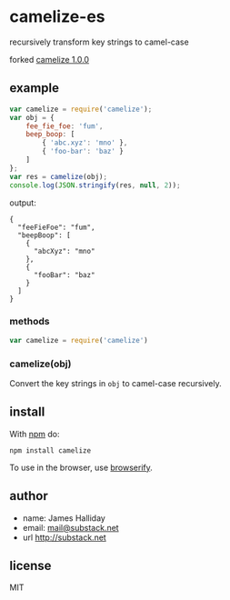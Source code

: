 # camelize-es

recursively transform key strings to camel-case

forked [camelize 1.0.0](https://www.npmjs.com/package/camelize)

## example

``` js
var camelize = require('camelize');
var obj = {
    fee_fie_foe: 'fum',
    beep_boop: [
        { 'abc.xyz': 'mno' },
        { 'foo-bar': 'baz' }
    ]
};
var res = camelize(obj);
console.log(JSON.stringify(res, null, 2));
```

output:

```
{
  "feeFieFoe": "fum",
  "beepBoop": [
    {
      "abcXyz": "mno"
    },
    {
      "fooBar": "baz"
    }
  ]
}
```

### methods

``` js
var camelize = require('camelize')
```

### camelize(obj)

Convert the key strings in `obj` to camel-case recursively.

## install

With [npm](https://npmjs.org) do:

```
npm install camelize
```

To use in the browser, use [browserify](http://browserify.org).

## author

- name:  James Halliday
- email: mail@substack.net
- url http://substack.net

## license

MIT
